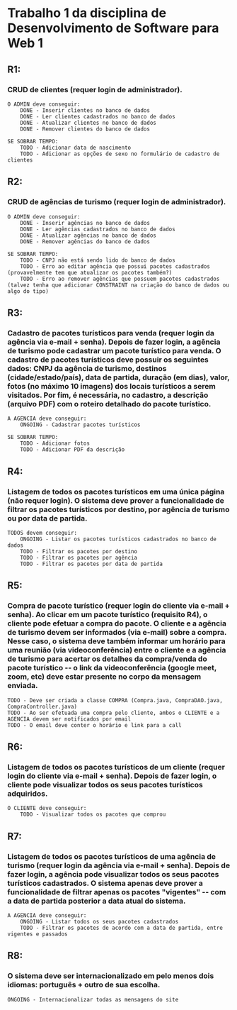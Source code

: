 <h1>Trabalho 1 da disciplina de Desenvolvimento de Software para Web 1</h1>

<h2>R1:</h2> 
    <h3>CRUD de clientes (requer login de administrador).</h3>

    O ADMIN deve conseguir:
        DONE - Inserir clientes no banco de dados
        DONE - Ler clientes cadastrados no banco de dados
        DONE - Atualizar clientes no banco de dados
        DONE - Remover clientes do banco de dados

    SE SOBRAR TEMPO:
        TODO - Adicionar data de nascimento
        TODO - Adicionar as opções de sexo no formulário de cadastro de clientes

<h2>R2:</h2> 
    <h3>CRUD de agências de turismo (requer login de administrador).</h3>
    
    O ADMIN deve conseguir:
        DONE - Inserir agências no banco de dados
        DONE - Ler agências cadastrados no banco de dados
        DONE - Atualizar agências no banco de dados
        DONE - Remover agências do banco de dados

    SE SOBRAR TEMPO:
        TODO - CNPJ não está sendo lido do banco de dados
        TODO - Erro ao editar agência que possui pacotes cadastrados (provavelmente tem que atualizar os pacotes também?)
        TODO - Erro ao remover agências que possuem pacotes cadastrados (talvez tenha que adicionar CONSTRAINT na criação do banco de dados ou algo do tipo)

<h2>R3:</h2> 
    <h3>Cadastro de pacotes turísticos para venda (requer login da agência via e-mail + senha). Depois de fazer login, a agência de turismo pode cadastrar um pacote turístico para venda. O cadastro de pacotes turísticos deve possuir os seguintes dados: CNPJ da agência de turismo, destinos (cidade/estado/país), data de partida, duração (em dias), valor, fotos (no máximo 10 imagens) dos locais turísticos a serem visitados. Por fim, é necessária, no cadastro, a descrição (arquivo PDF) com o roteiro detalhado do pacote turístico.</h3>

    A AGENCIA deve conseguir:
        ONGOING - Cadastrar pacotes turísticos

    SE SOBRAR TEMPO:
        TODO - Adicionar fotos
        TODO - Adicionar PDF da descrição

<h2>R4:</h2> 
    <h3>Listagem de todos os pacotes turísticos em uma única página (não requer login). O sistema deve prover a funcionalidade de filtrar os pacotes turísticos por destino, por agência de turismo ou por data de partida.</h3>

    TODOS devem conseguir:
        ONGOING - Listar os pacotes turísticos cadastrados no banco de dados
        TODO - Filtrar os pacotes por destino
        TODO - Filtrar os pacotes por agência
        TODO - Filtrar os pacotes por data de partida

<h2>R5:</h2> 
    <h3>Compra de pacote turístico (requer login do cliente via e-mail + senha). Ao clicar em um pacote turístico (requisito R4), o cliente pode efetuar a compra do pacote. O cliente e a agência de turismo devem ser informados (via e-mail) sobre a compra. Nesse caso, o sistema deve também informar um horário para uma reunião (via videoconferência) entre o cliente e a agência de turismo para acertar os detalhes da compra/venda do pacote turístico -- o link da videoconferência (google meet, zoom, etc) deve estar presente no corpo da mensagem enviada.</h3>

    TODO - Deve ser criada a classe COMPRA (Compra.java, CompraDAO.java, CompraController.java)
    TODO - Ao ser efetuada uma compra pelo cliente, ambos o CLIENTE e a AGENCIA devem ser notificados por email
    TODO - O email deve conter o horário e link para a call

<h2>R6:</h2>  
    <h3>Listagem de todos os pacotes turísticos de um cliente (requer login do cliente via e-mail + senha). Depois de fazer login, o cliente pode visualizar todos os seus pacotes turísticos adquiridos.</h3>

    O CLIENTE deve conseguir:
        TODO - Visualizar todos os pacotes que comprou

<h2>R7:</h2>  
    <h3>Listagem de todos os pacotes turísticos de uma agência de turismo (requer login da agência via e-mail + senha). Depois de fazer login, a agência pode visualizar todos os seus pacotes turísticos cadastrados. O sistema apenas deve prover a funcionalidade de filtrar apenas os pacotes "vigentes" -- com a data de partida posterior a data atual do sistema.</h3>

    A AGENCIA deve conseguir:
        ONGOING - Listar todos os seus pacotes cadastrados
        TODO - Filtrar os pacotes de acordo com a data de partida, entre vigentes e passados

<h2>R8:</h2> 
    <h3>O sistema deve ser internacionalizado em pelo menos dois idiomas: português + outro de sua escolha.</h3>

    ONGOING - Internacionalizar todas as mensagens do site 
